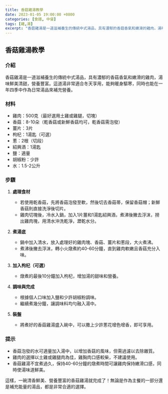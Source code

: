 ```yaml
---
title: 香菇雞湯教學
date: 2023-01-05 19:00:00 +0800
categories: [食譜, 中餐]
tags: [雞,湯] 
excerpt: "香菇雞湯是一道滋補養生的傳統中式湯品，具有濃郁的香菇香氣和嫩滑的雞肉，湯味鮮美清甜，營養豐富"
---
```


## 香菇雞湯教學

### 介紹
香菇雞湯是一道滋補養生的傳統中式湯品，具有濃郁的香菇香氣和嫩滑的雞肉，湯味鮮美清甜，營養豐富。這道湯非常適合冬天享用，能夠暖身驅寒，同時也能在一年四季中作為日常湯品來補充營養。

### 材料
- 雞肉：500克（最好選用土雞或雞腿，切塊）
- 香菇：8-10朵（乾香菇或新鮮香菇均可，乾香菇需泡發）
- 薑片：3片
- 枸杞：1湯匙（可選）
- 蔥：2根（切段）
- 紹興酒：1湯匙
- 鹽：適量
- 胡椒粉：少許
- 水：1.5-2公升

### 步驟

1. **處理食材**  
   - 若使用乾香菇，先將香菇泡發至軟，然後切去香菇蒂，保留香菇帽；新鮮香菇則直接洗淨後切片。
   - 雞肉切塊後，冷水入鍋，加入1片薑和1湯匙紹興酒，煮沸後撇去浮沫，撈出雞肉塊，用清水沖洗乾淨，瀝乾水分。

2. **煮湯底**  
   - 鍋中加入清水，放入處理好的雞肉塊、香菇、薑片和蔥段，大火煮沸。
   - 煮沸後撇去浮沫，轉小火燉煮約40-60分鐘，直到雞肉軟嫩且香菇充分入味。

3. **加入枸杞（可選）**  
   - 燉煮的最後10分鐘加入枸杞，增加湯的甜味和營養。

4. **調味與完成**  
   - 根據個人口味加入鹽和少許胡椒粉調味。
   - 繼續煮幾分鐘，讓調味料均勻融入湯中。

5. **裝盤**  
   - 將煮好的香菇雞湯盛入碗中，可以撒上少許蔥花增色增香，即可享用。

### 提示
- 香菇泡發的水可適量加入湯中，以增加香菇的風味，但需過濾以去除雜質。
- 雞肉的選擇以土雞或雞腿肉為佳，雞胸肉口感較柴，不建議使用。
- 香菇雞湯不宜煮過久，保持40-60分鐘的燉煮時間可讓雞肉保持嫩滑口感，同時使湯味道鮮美。

這樣，一碗清香鮮美、營養豐富的香菇雞湯就完成了！無論是作為主餐的一部分還是補充能量的湯品，都是非常合適的選擇。
